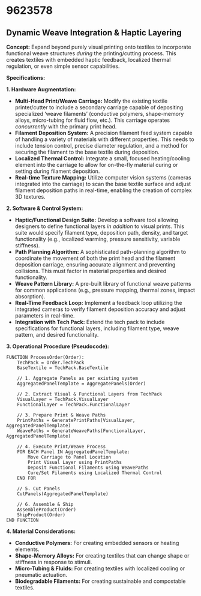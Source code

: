 # 9623578

## Dynamic Weave Integration & Haptic Layering

**Concept:** Expand beyond purely visual printing onto textiles to incorporate functional weave structures *during* the printing/cutting process. This creates textiles with embedded haptic feedback, localized thermal regulation, or even simple sensor capabilities.

**Specifications:**

**1. Hardware Augmentation:**

*   **Multi-Head Print/Weave Carriage:** Modify the existing textile printer/cutter to include a secondary carriage capable of depositing specialized ‘weave filaments’ (conductive polymers, shape-memory alloys, micro-tubing for fluid flow, etc.). This carriage operates *concurrently* with the primary print head.
*   **Filament Deposition System:** A precision filament feed system capable of handling a variety of materials with different properties. This needs to include tension control, precise diameter regulation, and a method for securing the filament to the base textile during deposition.
*   **Localized Thermal Control:** Integrate a small, focused heating/cooling element into the carriage to allow for on-the-fly material curing or setting during filament deposition.
*   **Real-time Texture Mapping:** Utilize computer vision systems (cameras integrated into the carriage) to scan the base textile surface and adjust filament deposition paths in real-time, enabling the creation of complex 3D textures.

**2. Software & Control System:**

*   **Haptic/Functional Design Suite:** Develop a software tool allowing designers to define functional layers *in addition* to visual prints. This suite would specify filament type, deposition path, density, and target functionality (e.g., localized warming, pressure sensitivity, variable stiffness).
*   **Path Planning Algorithm:** A sophisticated path-planning algorithm to coordinate the movement of both the print head and the filament deposition carriage, ensuring accurate alignment and preventing collisions. This must factor in material properties and desired functionality.
*   **Weave Pattern Library:** A pre-built library of functional weave patterns for common applications (e.g., pressure mapping, thermal zones, impact absorption).
*   **Real-Time Feedback Loop:** Implement a feedback loop utilizing the integrated cameras to verify filament deposition accuracy and adjust parameters in real-time.
*   **Integration with Tech Pack:** Extend the tech pack to include specifications for functional layers, including filament type, weave pattern, and desired functionality.

**3. Operational Procedure (Pseudocode):**

```
FUNCTION ProcessOrder(Order):
    TechPack = Order.TechPack
    BaseTextile = TechPack.BaseTextile

    // 1. Aggregate Panels as per existing system
    AggregatedPanelTemplate = AggregatePanels(Order)

    // 2. Extract Visual & Functional Layers from TechPack
    VisualLayer = TechPack.VisualLayer
    FunctionalLayer = TechPack.FunctionalLayer

    // 3. Prepare Print & Weave Paths
    PrintPaths = GeneratePrintPaths(VisualLayer, AggregatedPanelTemplate)
    WeavePaths = GenerateWeavePaths(FunctionalLayer, AggregatedPanelTemplate)

    // 4. Execute Print/Weave Process
    FOR EACH Panel IN AggregatedPanelTemplate:
        Move Carriage to Panel Location
        Print Visual Layer using PrintPaths
        Deposit Functional Filaments using WeavePaths
        Cure/Set Filaments using Localized Thermal Control
    END FOR

    // 5. Cut Panels
    CutPanels(AggregatedPanelTemplate)

    // 6. Assemble & Ship
    AssembleProduct(Order)
    ShipProduct(Order)
END FUNCTION
```

**4. Material Considerations:**

*   **Conductive Polymers:** For creating embedded sensors or heating elements.
*   **Shape-Memory Alloys:** For creating textiles that can change shape or stiffness in response to stimuli.
*   **Micro-Tubing & Fluids:** For creating textiles with localized cooling or pneumatic actuation.
*   **Biodegradable Filaments:** For creating sustainable and compostable textiles.